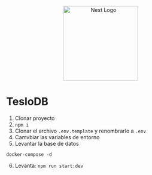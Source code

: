 <p align="center">
  <a href="http://nestjs.com/" target="blank"><img src="https://nestjs.com/img/logo-small.svg" width="200" alt="Nest Logo" /></a>
</p>

# TesloDB

1. Clonar proyecto
2. ``` npm i ```
3. Clonar el archivo ```.env.template``` y renombrarlo a ```.env```
4. Camvbiar las variables de entorno
5. Levantar la base de datos

```
docker-compose -d
```
6. Levanta: ```npm run start:dev```